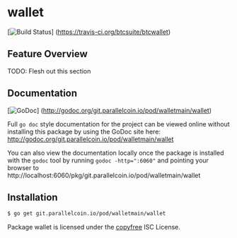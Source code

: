 wallet
======

[![Build Status](https://travis-ci.org/btcsuite/btcwallet.png?branch=master)]
(https://travis-ci.org/btcsuite/btcwallet)

## Feature Overview

TODO: Flesh out this section

## Documentation

[![GoDoc](https://godoc.org/git.parallelcoin.io/pod/walletmain/wallet?status.png)]
(http://godoc.org/git.parallelcoin.io/pod/walletmain/wallet)

Full `go doc` style documentation for the project can be viewed online without
installing this package by using the GoDoc site here:
http://godoc.org/git.parallelcoin.io/pod/walletmain/wallet

You can also view the documentation locally once the package is installed with
the `godoc` tool by running `godoc -http=":6060"` and pointing your browser to
http://localhost:6060/pkg/git.parallelcoin.io/pod/walletmain/wallet

## Installation

```bash
$ go get git.parallelcoin.io/pod/walletmain/wallet
```

Package wallet is licensed under the [copyfree](http://copyfree.org) ISC
License.
